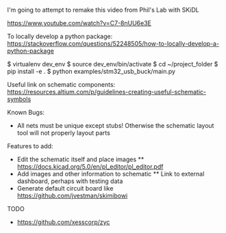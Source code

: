 I'm going to attempt to remake this video from Phil's Lab with SKiDL

https://www.youtube.com/watch?v=C7-8nUU6e3E

To locally develop a python package:
https://stackoverflow.com/questions/52248505/how-to-locally-develop-a-python-package

$ virtualenv dev_env
$ source dev_env/bin/activate
$ cd ~/project_folder
$ pip install -e .
$ python examples/stm32_usb_buck/main.py

Useful link on schematic components:
https://resources.altium.com/p/guidelines-creating-useful-schematic-symbols


Known Bugs:
* All nets must be unique except stubs!  Otherwise the schematic layout tool will not properly layout parts

Features to add:
* Edit the schematic itself and place images
** https://docs.kicad.org/5.0/en/pl_editor/pl_editor.pdf
* Add images and other information to schematic
** Link to external dashboard, perhaps with testing data
* Generate default circuit board like https://github.com/jvestman/skimibowi

TODO
* https://github.com/xesscorp/zyc
